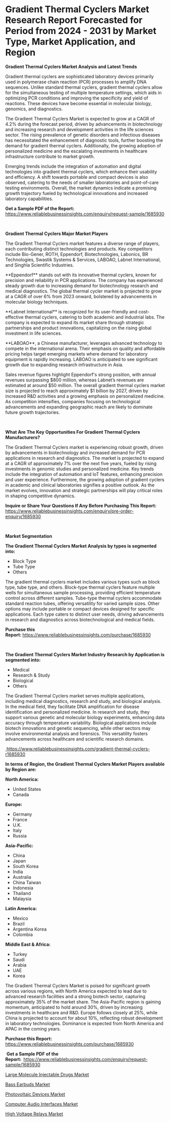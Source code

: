 <p><h1>Gradient Thermal Cyclers Market Research Report Forecasted for Period from 2024 -  2031 by Market Type, Market Application, and Region</h1></p><p><strong>Gradient Thermal Cyclers Market Analysis and Latest Trends</strong></p>
<p><p>Gradient thermal cyclers are sophisticated laboratory devices primarily used in polymerase chain reaction (PCR) processes to amplify DNA sequences. Unlike standard thermal cyclers, gradient thermal cyclers allow for the simultaneous testing of multiple temperature settings, which aids in optimizing PCR conditions and improving the specificity and yield of reactions. These devices have become essential in molecular biology, genomics, and diagnostics.</p><p>The Gradient Thermal Cyclers Market is expected to grow at a CAGR of 4.2% during the forecast period, driven by advancements in biotechnology and increasing research and development activities in the life sciences sector. The rising prevalence of genetic disorders and infectious diseases has necessitated the enhancement of diagnostic tools, further boosting the demand for gradient thermal cyclers. Additionally, the growing adoption of personalized medicine and the escalating investments in healthcare infrastructure contribute to market growth. </p><p>Emerging trends include the integration of automation and digital technologies into gradient thermal cyclers, which enhance their usability and efficiency. A shift towards portable and compact devices is also observed, catering to the needs of smaller laboratories and point-of-care testing environments. Overall, the market dynamics indicate a promising growth trajectory fueled by technological innovations and increased laboratory capabilities.</p></p>
<p><strong>Get a Sample PDF of the Report:&nbsp;</strong> <a href="https://www.reliablebusinessinsights.com/enquiry/request-sample/1685930?utm_campaign=112&utm_medium=2&utm_source=Github&utm_content=ia&utm_term=06102024&utm_id=gradient-thermal-cyclers">https://www.reliablebusinessinsights.com/enquiry/request-sample/1685930</a></p>
<p>&nbsp;</p>
<p><strong>Gradient Thermal Cyclers Major Market Players</strong></p>
<p><p>The Gradient Thermal Cyclers market features a diverse range of players, each contributing distinct technologies and products. Key competitors include Bio-Gener, ROTH, Eppendorf, Biotechnologies, Labonics, BR Technologies, Swastik Systems & Services, LABOAO, Labnet International, and Singhla Scientific Industries.</p><p>**Eppendorf** stands out with its innovative thermal cyclers, known for precision and reliability in PCR applications. The company has experienced steady growth due to increasing demand for biotechnology research and medical diagnostics. The global thermal cycler market is projected to grow at a CAGR of over 6% from 2023 onward, bolstered by advancements in molecular biology techniques. </p><p>**Labnet International** is recognized for its user-friendly and cost-effective thermal cyclers, catering to both academic and industrial labs. The company is expected to expand its market share through strategic partnerships and product innovations, capitalizing on the rising global investment in life sciences.</p><p>**LABOAO**, a Chinese manufacturer, leverages advanced technology to compete in the international arena. Their emphasis on quality and affordable pricing helps target emerging markets where demand for laboratory equipment is rapidly increasing. LABOAO is anticipated to see significant growth due to expanding research infrastructure in Asia.</p><p>Sales revenue figures highlight Eppendorf's strong position, with annual revenues surpassing $800 million, whereas Labnet’s revenues are estimated at around $50 million. The overall gradient thermal cyclers market size is projected to reach approximately $1 billion by 2027, driven by increased R&D activities and a growing emphasis on personalized medicine. As competition intensifies, companies focusing on technological advancements and expanding geographic reach are likely to dominate future growth trajectories.</p></p>
<p>&nbsp;</p>
<p><strong>What Are The Key Opportunities For Gradient Thermal Cyclers Manufacturers?</strong></p>
<p><p>The Gradient Thermal Cyclers market is experiencing robust growth, driven by advancements in biotechnology and increased demand for PCR applications in research and diagnostics. The market is projected to expand at a CAGR of approximately 7% over the next five years, fueled by rising investments in genomic studies and personalized medicine. Key trends include the integration of automation and IoT features, enhancing precision and user experience. Furthermore, the growing adoption of gradient cyclers in academic and clinical laboratories signifies a positive outlook. As the market evolves, innovation and strategic partnerships will play critical roles in shaping competitive dynamics.</p></p>
<p><strong>Inquire or Share Your Questions If Any Before Purchasing This Report:</strong> <a href="https://www.reliablebusinessinsights.com/enquiry/pre-order-enquiry/1685930?utm_campaign=112&utm_medium=2&utm_source=Github&utm_content=ia&utm_term=06102024&utm_id=gradient-thermal-cyclers">https://www.reliablebusinessinsights.com/enquiry/pre-order-enquiry/1685930</a></p>
<p>&nbsp;</p>
<p><strong>Market Segmentation</strong></p>
<p><strong>The Gradient Thermal Cyclers Market Analysis by types is segmented into:</strong></p>
<p><ul><li>Block Type</li><li>Tube Type</li><li>Others</li></ul></p>
<p><p>The gradient thermal cyclers market includes various types such as block type, tube type, and others. Block-type thermal cyclers feature multiple wells for simultaneous sample processing, providing efficient temperature control across different samples. Tube-type thermal cyclers accommodate standard reaction tubes, offering versatility for varied sample sizes. Other options may include portable or compact devices designed for specific applications. Each type caters to distinct user needs, driving advancements in research and diagnostics across biotechnological and medical fields.</p></p>
<p><strong>Purchase this Report:&nbsp;</strong><a href="https://www.reliablebusinessinsights.com/purchase/1685930?utm_campaign=112&utm_medium=2&utm_source=Github&utm_content=ia&utm_term=06102024&utm_id=gradient-thermal-cyclers">https://www.reliablebusinessinsights.com/purchase/1685930</a></p>
<p>&nbsp;</p>
<p><strong>The Gradient Thermal Cyclers Market Industry Research by Application is segmented into:</strong></p>
<p><ul><li>Medical</li><li>Research & Study</li><li>Biological</li><li>Others</li></ul></p>
<p><p>The Gradient Thermal Cyclers market serves multiple applications, including medical diagnostics, research and study, and biological analysis. In the medical field, they facilitate DNA amplification for disease identification and personalized medicine. In research and study, they support various genetic and molecular biology experiments, enhancing data accuracy through temperature variability. Biological applications include biotech innovations and genetic sequencing, while other sectors may involve environmental analysis and forensics. This versatility fosters advancements across healthcare and scientific research domains.</p></p>
<p><a href="https://www.reliablebusinessinsights.com/gradient-thermal-cyclers-r1685930?utm_campaign=112&utm_medium=2&utm_source=Github&utm_content=ia&utm_term=06102024&utm_id=gradient-thermal-cyclers">&nbsp;https://www.reliablebusinessinsights.com/gradient-thermal-cyclers-r1685930</a></p>
<p><strong>In terms of Region, the Gradient Thermal Cyclers Market Players available by Region are:</strong></p>
<p>
    <p> <strong> North America: </strong>
        <ul>
            <li>United States</li>
            <li>Canada</li>
        </ul>
        </p> 
    <p> <strong> Europe: </strong>
        <ul>
            <li>Germany</li>
            <li>France</li>
            <li>U.K.</li>
            <li>Italy</li>
            <li>Russia</li>
        </ul>
        </p> 
    <p> <strong> Asia-Pacific: </strong>
        <ul>
            <li>China</li>
            <li>Japan</li>
            <li>South Korea</li>
            <li>India</li>
            <li>Australia</li>
            <li>China Taiwan</li>
            <li>Indonesia</li>
            <li>Thailand</li>
            <li>Malaysia</li>
        </ul>
        </p> 
    <p> <strong> Latin America: </strong>
        <ul>
            <li>Mexico</li>
            <li>Brazil</li>
            <li>Argentina Korea</li>
            <li>Colombia</li>
        </ul>
        </p> 
    <p> <strong> Middle East & Africa: </strong>
        <ul>
            <li>Turkey</li>
            <li>Saudi</li>
            <li>Arabia</li>
            <li>UAE</li>
            <li>Korea</li>
        </ul>
    </p>
    </p>
<p><p>The Gradient Thermal Cyclers Market is poised for significant growth across various regions, with North America expected to lead due to advanced research facilities and a strong biotech sector, capturing approximately 35% of the market share. The Asia-Pacific region is gaining momentum, anticipated to hold around 30%, driven by increasing investments in healthcare and R&D. Europe follows closely at 25%, while China is projected to account for about 10%, reflecting robust development in laboratory technologies. Dominance is expected from North America and APAC in the coming years.</p></p>
<p><strong>Purchase this Report: </strong><a href="https://www.reliablebusinessinsights.com/purchase/1685930?utm_campaign=112&utm_medium=2&utm_source=Github&utm_content=ia&utm_term=06102024&utm_id=gradient-thermal-cyclers">https://www.reliablebusinessinsights.com/purchase/1685930</a></p>
<p>&nbsp;<strong>Get a Sample PDF of the Report:&nbsp;&nbsp;</strong><a href="https://www.reliablebusinessinsights.com/enquiry/request-sample/1685930?utm_campaign=112&utm_medium=2&utm_source=Github&utm_content=ia&utm_term=06102024&utm_id=gradient-thermal-cyclers">https://www.reliablebusinessinsights.com/enquiry/request-sample/1685930</a></p>
<p><strong></strong></p>
<p><p><a href="https://github.com/GreisGjoni464/Market-Research-Report-List-1/blob/main/large-molecule-injectable-drugs-market.md?utm_campaign=112&utm_medium=2&utm_source=Github&utm_content=ia&utm_term=06102024&utm_id=gradient-thermal-cyclers">Large Molecule Injectable Drugs Market</a></p><p><a href="https://issuu.com/reportprime-2/docs/bass-earbuds-market-size-2030.pptx_283abd27196119?utm_campaign=112&utm_medium=2&utm_source=Github&utm_content=ia&utm_term=06102024&utm_id=gradient-thermal-cyclers">Bass Earbuds Market</a></p><p><a href="https://www.linkedin.com/pulse/global-photovoltaic-devices-market-size-trends-analysis-noryc?utm_campaign=112&utm_medium=2&utm_source=Github&utm_content=ia&utm_term=06102024&utm_id=gradient-thermal-cyclers">Photovoltaic Devices Market</a></p><p><a href="https://issuu.com/reportprime-2/docs/computer-audio-interfaces-market-si_3da1b82139f328?utm_campaign=112&utm_medium=2&utm_source=Github&utm_content=ia&utm_term=06102024&utm_id=gradient-thermal-cyclers">Computer Audio Interfaces Market</a></p><p><a href="https://www.linkedin.com/pulse/top-trends-transforming-high-voltage-relays-market-2024-8kedc?utm_campaign=112&utm_medium=2&utm_source=Github&utm_content=ia&utm_term=06102024&utm_id=gradient-thermal-cyclers">High Voltage Relays Market</a></p></p>